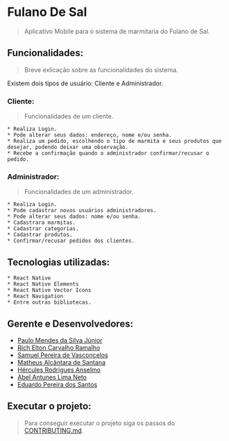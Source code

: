 # Fulano De Sal
> Aplicativo Mobile para o sistema de marmitaria do Fulano de Sal.

## Funcionalidades:
> Breve exlicação sobre as funcionalidades do sistema.

Existem dois tipos de usuário: Cliente e Administrador.

### Cliente:
> Funcionalidades de um cliente.

    * Realiza Login.
    * Pode alterar seus dados: endereço, nome e/ou senha.
    * Realiza um pedido, escolhendo o tipo de marmita e seus produtos que desejar, podendo deixar uma observação.
    * Recebe a confirmação quando o administrador confirmar/recusar o pedido.

### Administrador:
> Funcionalidades de um administrador.

    * Realiza Login.
    * Pode cadastrar novos usuários administradores.
    * Pode alterar seus dados: nome e/ou senha.
    * Cadastrara marmitas.
    * Cadastrar categorias.
    * Cadastrar produtos.
    * Confirmar/recusar pedidos dos clientes.

## Tecnologias utilizadas:

    * React Native
    * React Native Elements
    * React Native Vector Icons
    * React Navigation
    * Entre outras bibliotecas.

## Gerente e Desenvolvedores:
   - [Paulo Mendes da Silva Júnior](https://github.com/paulojuniore)
   - [Rich Elton Carvalho Ramalho](https://github.com/rickecr)
   - [Samuel Pereira de Vasconcelos](https://github.com/samuelcomputacao)
   - [Matheus Alcântara de Santana](https://github.com/mathsantana)
   - [Hércules Rodrigues Anselmo](https://github.com/herculesra)
   - [Abel Antunes Lima Neto](https://github.com/abelantunes98)
   - [Eduardo Pereira dos Santos](https://github.com/Eduardoccufcg)

## Executar o projeto:
> Para conseguir executar o projeto siga os passos do [CONTRIBUTING.md](CONTRIBUTING.md).
